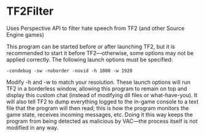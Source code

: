 # TF2Filter
Uses Perspective API to filter hate speech from TF2 (and other Source Engine games)

This program can be started before or after launching TF2, but it is recommended to start it before TF2—otherwise, some options may not be applied correctly.
The following launch options must be specified:


`-condebug -sw -noborder -novid -h 1080 -w 1920`

Modify -h and -w to match your resolution. These launch options will run TF2 in a borderless window, allowing this program to remain on top and display this custom chat (instead of modifying dll files or what-have-you). It will also tell TF2 to dump everything logged to the in-game console to a text file that the program will then read; this is how the program monitors the game state, receives incoming messages, etc. Doing it this way keeps the program from being detected as malicious by VAC—the process itself is not modified in any way.
